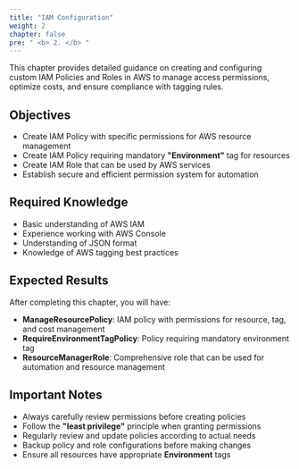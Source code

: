 ```yaml
---
title: "IAM Configuration"
weight: 2
chapter: false
pre: " <b> 2. </b> "
---
```


This chapter provides detailed guidance on creating and configuring custom IAM Policies and Roles in AWS to manage access permissions, optimize costs, and ensure compliance with tagging rules.

## Objectives

- Create IAM Policy with specific permissions for AWS resource management
- Create IAM Policy requiring mandatory **"Environment"** tag for resources
- Create IAM Role that can be used by AWS services
- Establish secure and efficient permission system for automation

## Required Knowledge

- Basic understanding of AWS IAM
- Experience working with AWS Console
- Understanding of JSON format
- Knowledge of AWS tagging best practices

## Expected Results

After completing this chapter, you will have:

- **ManageResourcePolicy**: IAM policy with permissions for resource, tag, and cost management
- **RequireEnvironmentTagPolicy**: Policy requiring mandatory environment tag
- **ResourceManagerRole**: Comprehensive role that can be used for automation and resource management

## Important Notes

- Always carefully review permissions before creating policies
- Follow the **"least privilege"** principle when granting permissions
- Regularly review and update policies according to actual needs
- Backup policy and role configurations before making changes
- Ensure all resources have appropriate **Environment** tags

